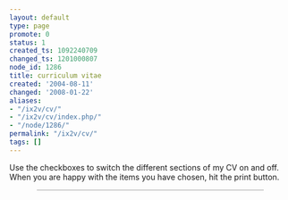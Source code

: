 ```yaml
---
layout: default
type: page
promote: 0
status: 1
created_ts: 1092240709
changed_ts: 1201000807
node_id: 1286
title: curriculum vitae
created: '2004-08-11'
changed: '2008-01-22'
aliases:
- "/ix2v/cv/"
- "/ix2v/cv/index.php/"
- "/node/1286/"
permalink: "/ix2v/cv/"
tags: []
---
```

<p>
Use the checkboxes to switch the different sections of my CV on and off.  When you are happy with the items you have chosen, hit the print button.
</p>

<!--break-->

<div style="margin: 0 auto; padding: 0; border-style: solid; border-width: 1px; border-color: #cccccc; width: 80%;">
<object id="inlinecv" class="inlinecv" data="/extras/cv/cv.php" type="text/html" style="width: 100%; height: 800px; margin: 0; padding: 0; border: none;">
<!-- CV displayed as an inline frame -->
</object>
</div>

